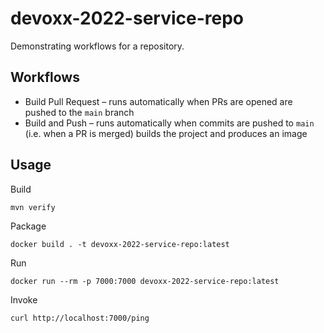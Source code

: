 # devoxx-2022-service-repo

Demonstrating workflows for a repository.

## Workflows

* Build Pull Request – runs automatically when PRs are opened are pushed to the `main` branch
* Build and Push – runs automatically when commits are pushed to `main` (i.e. when a PR is merged) builds the project and produces an image

## Usage

Build

```shell
mvn verify
```

Package

```shell
docker build . -t devoxx-2022-service-repo:latest
```

Run
```shell
docker run --rm -p 7000:7000 devoxx-2022-service-repo:latest
```

Invoke
```shell
curl http://localhost:7000/ping
```
